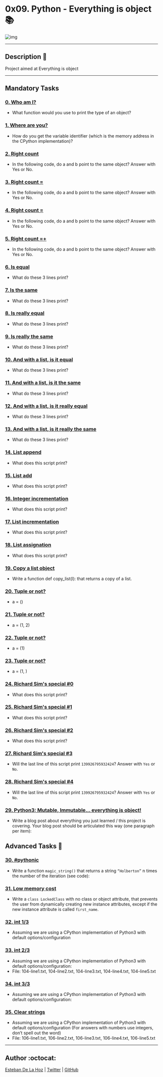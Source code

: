 # 0x09. Python - Everything is object :books:

![img](https://appdividend.com/wp-content/uploads/2019/01/Python-OOP-Tutorial-Example.png)

---

## Description :newspaper:
Project aimed at Everything is object

---
## Mandatory Tasks

### [0. Who am I?](./0-answer.txt)
* What function would you use to print the type of an object?

### [1. Where are you?](./1-answer.txt)
* How do you get the variable identifier (which is the memory address in the CPython implementation)?

### [2. Right count](./2-answer.txt)
* In the following code, do a and b point to the same object?
Answer with Yes or No.

### [3. Right count =](./3-answer.txt)
* In the following code, do a and b point to the same object?
Answer with Yes or No.

### [4. Right count =](./4-answer.txt)
* In the following code, do a and b point to the same object?
Answer with Yes or No.

### [5. Right count =+](./5-answer.txt)
* In the following code, do a and b point to the same object?
Answer with Yes or No.

### [6. Is equal](./6-answer.txt)
* What do these 3 lines print?

### [7. Is the same](./7-answer.txt)
* What do these 3 lines print?

### [8. Is really equal](./8-answer.txt)
* What do these 3 lines print?

### [9. Is really the same](./9-answer.txt)
* What do these 3 lines print?

### [10. And with a list, is it equal](./10-answer.txt)
* What do these 3 lines print?

### [11. And with a list, is it the same](./11-answer.txt)
* What do these 3 lines print?

### [12. And with a list, is it really equal](./12-answer.txt)
* What do these 3 lines print?

### [13. And with a list, is it really the same](./13-answer.txt)
* What do these 3 lines print?

### [14. List append](./14-answer.txt)
* What does this script print?

### [15. List add](./15-answer.txt)
* What does this script print?

### [16. Integer incrementation](./16-answer.txt)
* What does this script print?

### [17. List incrementation](./17-answer.txt)
* What does this script print?

### [18. List assignation](./18-answer.txt)
* What does this script print?

### [19. Copy a list object](./19-copy_list.py)
* Write a function def copy_list(l): that returns a copy of a list.

### [20. Tuple or not?](./20-answer.txt)
* a = ()

### [21. Tuple or not?](./21-answer.txt)
* a = (1, 2)

### [22. Tuple or not?](./22-answer.txt)
* a = (1)

### [23. Tuple or not?](./23-answer.txt)
* a = (1, )

### [24. Richard Sim's special #0](./24-answer.txt)
* What does this script print?


### [25. Richard Sim's special #1](./25-answer.txt)
* What does this script print?


### [26. Richard Sim's special #2](./26-answer.txt)
* What does this script print?


### [27. Richard Sim's special #3](./27-answer.txt)
* Will the last line of this script print ```139926795932424```? Answer with ```Yes``` or ```No```.

### [28. Richard Sim's special #4](./28-answer.txt)
* Will the last line of this script print ```139926795932424```? Answer with ```Yes``` or ```No```.


### [29. Python3: Mutable, Immutable... everything is object!](./106-line1.txt)
* Write a blog post about everything you just learned / this project is covering. Your blog post should be articulated this way (one paragraph per item):

## Advanced Tasks :light_rail:

### [30. #pythonic](./100-magic_string.py)
* Write a function ```magic_string()``` that returns a string ```“Holberton”``` n times the number of the iteration (see code):

### [31. Low memory cost](./101-locked_class.py)
* Write a ```class LockedClass``` with no class or object attribute, that prevents the user from dynamically creating new instance attributes, except if the new instance attribute is called ```first_name```.

### [32. int 1/3](./103-line1.txt)
* Assuming we are using a CPython implementation of Python3 with default options/configuration

### [33. int 2/3](./104-line1.txt)
* Assuming we are using a CPython implementation of Python3 with default options/configuration:
* File: 104-line1.txt, 104-line2.txt, 104-line3.txt, 104-line4.txt, 104-line5.txt

### [34. int 3/3](./105-line1.txt)
* Assuming we are using a CPython implementation of Python3 with default options/configuration:

### [35. Clear strings](./106-line1.txt)
* Assuming we are using a CPython implementation of Python3 with default options/configuration (For answers with numbers use integers, don’t spell out the word)
* File: 106-line1.txt, 106-line2.txt, 106-line3.txt, 106-line4.txt, 106-line5.txt

---

## Author :octocat:

[Esteban De La Hoz](https://www.linkedin.com/in/esteban-de-la-hoz-romero-b6270017b/) | [Twitter](https://twitter.com/Esteban18911) | [GitHub](https://github.com/Esteban18911)
